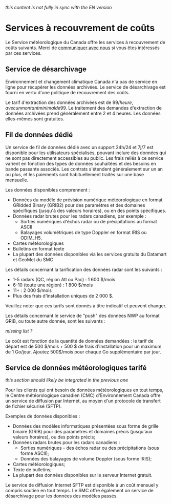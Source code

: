 _this content is not fully in sync with the EN version_

# Services à recouvrement de coûts

Le Service météorologique du Canada offre les services à recouvrement de coûts suivants. Merci de [communiquer avec nous](http://www.meteo.gc.ca/mainmenu/contact_us_f.html) si vous êtes intéressés par ces services.

## Service de désarchivage

Environnement et changement climatique Canada n'a pas de service en ligne pour récupérer les données archivées. Le service de désarchivage est fourni en vertu d'une politique de recouvrement des coûts.

Le tarif d'extraction des données archivées est de 99$/heure, avec un montant minimal de 99$. Le traitement des demandes d'extraction de données archivées prend généralement entre 2 et 4 heures. Les données elles-mêmes sont gratuites.

## Fil de données dédié

Un service de fil de données dédié avec un support 24h/24 et 7j/7 est disponible pour les utilisateurs spécialisés, pouvant inclure des données qui ne sont pas directement accessibles au public. Les frais reliés à ce service varient en fonction des types de données souhaitées et des besoins en bande passante associés. Les contrats s'étendent généralement sur un an ou plus, et les paiements sont habituellement traités sur une base mensuelle.

Les données disponibles comprennent :

* Données du modèle de prévision numérique météorologique en format GRIdded Binary (GRIB2) pour des paramètres et des domaines spécifiques (jusqu'à des valeurs horaires), ou en des points spécifiques.
* Données radar brutes pour les radars canadiens, par exemple :
   * Sorties numériques d'échos radar ou de précipitations au format ASCII
   * Balayages volumétriques de type Doppler en format IRIS ou ODIM_H5.
* Cartes météorologiques
* Bulletins en format texte
* La plupart des données disponibles via les services gratuits du Datamart et GeoMet du SMC

Les détails concernant la tarification des données radar sont les suivants :

* 1-5 radars (QC, région Atl ou Pac) : 1 600 $/mois
* 6-10 (toute une région) : 1 800 $/mois
* 11+ : 2 000 $/mois
* Plus des frais d'installation uniques de 2 000 $.

Veuillez noter que ces tarifs sont donnés à titre indicatif et peuvent changer.

Les détails concernant le service de "push" des données NWP au format GRIB, ou toute autre donnée, sont les suivants :

_missing list ?_ 

Le coût est fonction de la quantité de données demandées : le tarif de départ est de 500 $/mois + 500 $ de frais d'installation pour un maximum de 1 Go/jour. Ajoutez 500$/mois pour chaque Go supplémentaire par jour.

## Service de données météorologiques tarifé

_this section should likely be integrated in the previous one_

Pour les clients qui ont besoin de données météorologiques en tout temps, le Centre météorologique canadien (CMC) d'Environnement Canada offre un service de diffusion par Internet, au moyen d'un protocole de transfert de fichier sécurisé (SFTP).

Exemples de données disponibles :

* Données des modèles informatiques présentées sous forme de grille binaire (GRIB) pour des paramètres et domaines précis (jusqu'aux valeurs horaires), ou des points précis;
* Données radars brutes pour les radars canadiens :
  * Sorties numériques - des échos radar ou des précipitations (sous forme ASCII);
  * Données des balayages de volume Doppler (sous forme IRIS);
* Cartes météorologiques;
* Texte de bulletins;
* La plupart des données disponibles sur le serveur Internet gratuit.

Le service de diffusion Internet SFTP est disponible à un coût mensuel y compris soutien en tout temps. Le SMC offre également un service de désarchivage pour les données des modèles passés.
